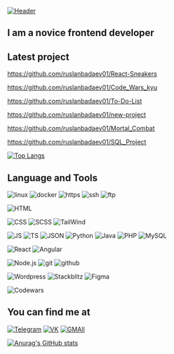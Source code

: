 [![Header](<https://github.com/ruslanbadaev01/ruslanbadaev01/blob/main/assets/6vIk%20(3).gif>)](https://github.com/ruslanbadaev01)

## I am a novice frontend developer

## Latest project

https://github.com/ruslanbadaev01/React-Sneakers

https://github.com/ruslanbadaev01/Code_Wars_kyu

https://github.com/ruslanbadaev01/To-Do-List

https://github.com/ruslanbadaev01/new-project

https://github.com/ruslanbadaev01/Mortal_Combat

https://github.com/ruslanbadaev01/SQL_Project

[![Top Langs](https://github-readme-stats.vercel.app/api/top-langs/?username=ruslanbadaev01&layout=compact)](https://github.com/anuraghazra/github-readme-stats)

## Language and Tools

![linux](https://img.shields.io/badge/Linux-ebc0c0?style=for-the-badge&logo=linux&logoColor=000)
![docker](https://img.shields.io/badge/docker-ebc0c0?style=for-the-badge&logo=docker)
![https](https://img.shields.io/badge/https/http-ebc0c0?style=for-the-badge&logo=https)
![ssh](https://img.shields.io/badge/ssh-ebc0c0?style=for-the-badge&logo=ssh)
![ftp](https://img.shields.io/badge/ftp-ebc0c0?style=for-the-badge&logo=ftp)

![HTML](https://img.shields.io/badge/HTML5-ebc0c0?style=for-the-badge&logo=html5)

![CSS](https://img.shields.io/badge/CSS3-ebc0c0?style=for-the-badge&logo=css3&logoColor=4e6af5)
![SCSS](https://img.shields.io/badge/SCSS-ebc0c0?style=for-the-badge&logo=sass&logoColor=faa0a0)
![TailWind](https://img.shields.io/badge/Tailwind-ebc0c0?style=for-the-badge&logo=tailwindcss&logoColor=63a6f2)

![JS](https://img.shields.io/badge/JavaScript-ebc0c0?style=for-the-badge&logo=JavaScript)
![TS](https://img.shields.io/badge/TypeScript-ebc0c0?style=for-the-badge&logo=TypeScript)
![JSON](https://img.shields.io/badge/JSON-ebc0c0?style=for-the-badge&logo=JSON)
![Python](https://img.shields.io/badge/Python-ebc0c0?style=for-the-badge&logo=Python)
![Java](https://img.shields.io/badge/Java-ebc0c0?style=for-the-badge&logo=Java)
![PHP](https://img.shields.io/badge/PHP-ebc0c0?style=for-the-badge&logo=php)
![MySQL](https://img.shields.io/badge/MySQL-ebc0c0?style=for-the-badge&logo=mysql)

![React](https://img.shields.io/badge/React-ebc0c0?style=for-the-badge&logo=React)
![Angular](https://img.shields.io/badge/Angular-ebc0c0?style=for-the-badge&logo=Angular&logoColor=fa0000)

![Node.js](https://img.shields.io/badge/node.js-ebc0c0?style=for-the-badge&logo=node.js)
![git](https://img.shields.io/badge/Git-ebc0c0?style=for-the-badge&logo=git)
![github](https://img.shields.io/badge/GitHub-ebc0c0?style=for-the-badge&logo=github)

![Wordpress](https://img.shields.io/badge/Wordpress-ebc0c0?style=for-the-badge&logo=wordpress&logoColor=248ff2)
![Stackblitz](https://img.shields.io/badge/Stackblitz-ebc0c0?style=for-the-badge&logo=stackblitz&logoColor=f29224)
![Figma](https://img.shields.io/badge/Figma-ebc0c0?style=for-the-badge&logo=figma)

![Codewars](https://img.shields.io/badge/Codewars-ebc0c0?style=for-the-badge&logo=codewars&logoColor=fc0303)

## You can find me at

[![Telegram](https://img.shields.io/badge/Telegram-ebc0c0?style=for-the-badge&logo=Telegram)](https://t.me/l0c_d0g)
[![VK](https://img.shields.io/badge/VK-ebc0c0?style=for-the-badge&logo=VK&logoColor=248ff2)](https://vk.com/lc_dg)
[![GMAIl](https://img.shields.io/badge/gMail-ebc0c0?style=for-the-badge&logo=gmail)](https://mail.google.com/mail/u/0/#inbox)

[![Anurag's GitHub stats](https://github-readme-stats.vercel.app/api?username=ruslanbadaev01&show_icons=true&theme=radical)](https://github.com/anuraghazra/github-readme-stats)
